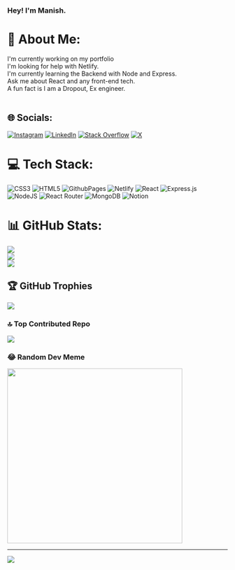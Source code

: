 ### Hey! I'm Manish.

# 💫 About Me:
I'm currently working on my portfolio <br>I'm looking for help with Netlify.<br>I'm currently learning the Backend with Node and Express.<br>Ask me about React and any front-end tech.<br>A fun fact is I am a Dropout, Ex engineer.<br><br>


## 🌐 Socials:
[![Instagram](https://img.shields.io/badge/Instagram-%23E4405F.svg?logo=Instagram&logoColor=white)](https://instagram.com/dev.manish_) [![LinkedIn](https://img.shields.io/badge/LinkedIn-%230077B5.svg?logo=linkedin&logoColor=white)](https://linkedin.com/in/manish-meena-7653b92a3) [![Stack Overflow](https://img.shields.io/badge/-Stackoverflow-FE7A16?logo=stack-overflow&logoColor=white)](https://stackoverflow.com/users/23633809) [![X](https://img.shields.io/badge/X-black.svg?logo=X&logoColor=white)](https://x.com/Manishdev21) 

# 💻 Tech Stack:
![CSS3](https://img.shields.io/badge/css3-%231572B6.svg?style=for-the-badge&logo=css3&logoColor=white) ![HTML5](https://img.shields.io/badge/html5-%23E34F26.svg?style=for-the-badge&logo=html5&logoColor=white) ![GithubPages](https://img.shields.io/badge/github%20pages-121013?style=for-the-badge&logo=github&logoColor=white) ![Netlify](https://img.shields.io/badge/netlify-%23000000.svg?style=for-the-badge&logo=netlify&logoColor=#00C7B7) ![React](https://img.shields.io/badge/react-%2320232a.svg?style=for-the-badge&logo=react&logoColor=%2361DAFB) ![Express.js](https://img.shields.io/badge/express.js-%23404d59.svg?style=for-the-badge&logo=express&logoColor=%2361DAFB) ![NodeJS](https://img.shields.io/badge/node.js-6DA55F?style=for-the-badge&logo=node.js&logoColor=white) ![React Router](https://img.shields.io/badge/React_Router-CA4245?style=for-the-badge&logo=react-router&logoColor=white) ![MongoDB](https://img.shields.io/badge/MongoDB-%234ea94b.svg?style=for-the-badge&logo=mongodb&logoColor=white) ![Notion](https://img.shields.io/badge/Notion-%23000000.svg?style=for-the-badge&logo=notion&logoColor=white)
# 📊 GitHub Stats:
![](https://github-readme-stats.vercel.app/api?username=ManishDev20&theme=dark&hide_border=true&include_all_commits=true&count_private=false)<br/>
![](https://github-readme-streak-stats.herokuapp.com/?user=ManishDev20&theme=dark&hide_border=true)<br/>
![](https://github-readme-stats.vercel.app/api/top-langs/?username=ManishDev20&theme=dark&hide_border=true&include_all_commits=true&count_private=false&layout=compact)

## 🏆 GitHub Trophies
![](https://github-profile-trophy.vercel.app/?username=ManishDev20&theme=darkhub&no-frame=false&no-bg=true&margin-w=4)

### 🔝 Top Contributed Repo
![](https://github-contributor-stats.vercel.app/api?username=ManishDev20&limit=5&theme=dark&combine_all_yearly_contributions=true)

### 😂 Random Dev Meme
<img src='https://randommeme-five.vercel.app/' style="height: 400px;"/>

---
[![](https://visitcount.itsvg.in/api?id=ManishDev20&icon=7&color=1)](https://visitcount.itsvg.in)

<!-- Proudly created with GPRM ( https://gprm.itsvg.in ) -->
